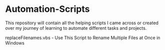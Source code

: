 # Automation-Scripts
This repository will contain all the helping scripts I came across or created over my journey of learning to automate different tasks and projects.

replaceFilenames.vbs - Use This Script to Rename Multiple Files at Once in Windows
